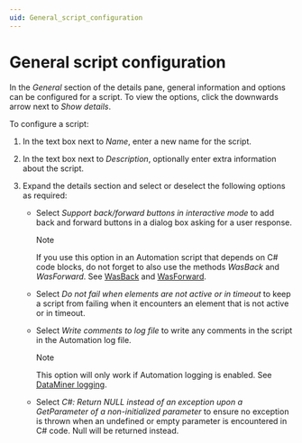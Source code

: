 ```yaml
---
uid: General_script_configuration
---
```


# General script configuration

In the *General* section of the details pane, general information and options can be configured for a script. To view the options, click the downwards arrow next to *Show details*.

To configure a script:

1. In the text box next to *Name*, enter a new name for the script.

1. In the text box next to *Description*, optionally enter extra information about the script.

1. Expand the details section and select or deselect the following options as required:

   - Select *Support back/forward buttons in interactive mode* to add back and forward buttons in a dialog box asking for a user response.

     > [!NOTE]
     > If you use this option in an Automation script that depends on C# code blocks, do not forget to also use the methods *WasBack* and *WasForward*. See [WasBack](xref:Skyline.DataMiner.Automation.UIResults.WasBack) and [WasForward](xref:Skyline.DataMiner.Automation.UIResults.WasForward).

   - Select *Do not fail when elements are not active or in timeout* to keep a script from failing when it encounters an element that is not active or in timeout.

   - Select *Write comments to log file* to write any comments in the script in the Automation log file.

     > [!NOTE]
     > This option will only work if Automation logging is enabled. See [DataMiner logging](xref:DataMiner_logging).

   - Select *C#: Return NULL instead of an exception upon a GetParameter of a non-initialized parameter* to ensure no exception is thrown when an undefined or empty parameter is encountered in C# code. Null will be returned instead.
